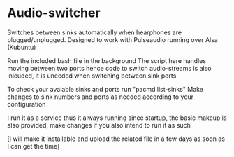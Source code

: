 # Audio-switcher
Switches between sinks automatically when hearphones are plugged/unplugged. Designed to work with Pulseaudio running over Alsa (Kubuntu)

Run the included bash file in the background
The script here handles moving between two ports hence code to switch audio-streams is also inlcuded, it is uneeded when switching between sink ports

To check your avaiable sinks and ports run "pacmd list-sinks"
Make changes to sink numbers and ports as needed according to your configuration

I run it as a service thus it always running since startup, the basic makeup is also provided, make changes if you also intend to run it as such

[I will make it installable and upload the related file in a few days as soon as I can get the time]
